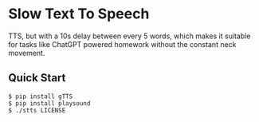 # Slow Text To Speech
TTS, but with a 10s delay between every 5 words, which makes it suitable for tasks like ChatGPT powered homework without the constant neck movement.

## Quick Start
```console
$ pip install gTTS
$ pip install playsound
$ ./stts LICENSE
```
